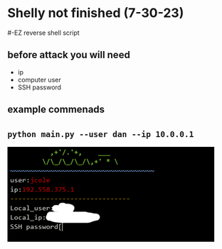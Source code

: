 # Shelly not finished (7-30-23)
#-EZ reverse shell script
## before attack you will need
- ip
- computer user
- SSH password

## example commenads
`python main.py --user dan --ip 10.0.0.1`
---
![TURT](images/SHELL.png)
